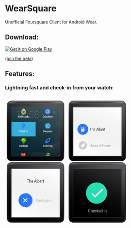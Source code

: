 WearSquare
==========

Unofficial Foursquare Client for Android Wear.

## Download:

[![Get it on Google Play](http://www.android.com/images/brand/get_it_on_play_logo_small.png)](https://play.google.com/store/apps/details?id=eu.inmite.android.gridwichterle) 

([join the beta](https://plus.google.com/communities/101759563856154570864))

## Features:

### Lightning fast and check-in from your watch:
<br />
<img src="graphics/screenshots/check-in-launcher.png" width="190" hspace="5"/>
<img src="graphics/screenshots/checkin-list.png" width="190" hspace="5" />
<img src="graphics/screenshots/checkin-in.png" width="190" hspace="5"/>
<img src="graphics/screenshots/checked-in.png" width="190" hspace="5" />
